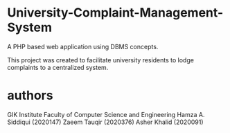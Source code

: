 # University-Complaint-Management-System

A PHP based web application using DBMS concepts.

This project was created to facilitate university residents to lodge complaints to a centralized system.

# authors
  GIK Institute
  Faculty of Computer Science and Engineering
  Hamza A. Siddiqui (2020147)
  Zaeem Tauqir (2020376)
  Asher Khalid (2020091)

